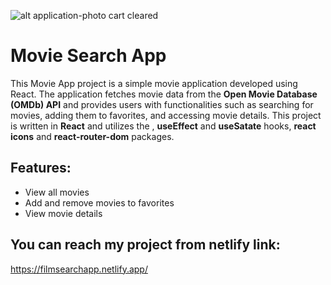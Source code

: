 ![alt  application-photo cart cleared](https://i.imgur.com/PEOQivw.png)

# Movie Search App

This Movie App project is a simple movie application developed using React. The application fetches movie data from the **Open Movie Database (OMDb) API** and provides users with functionalities such as searching for movies, adding them to favorites, and accessing movie details. This project is written in **React** and utilizes the , **useEffect** and **useSatate** hooks, **react icons** and **react-router-dom** packages.

## Features:

- View all movies
- Add and remove movies to favorites
- View movie details

## You can reach my project from netlify link:

https://filmsearchapp.netlify.app/

